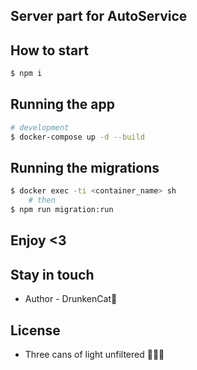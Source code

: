 ## Server part for AutoService

## How to start

```bash
$ npm i
```

## Running the app

```bash
# development
$ docker-compose up -d --build
```

## Running the migrations

```bash
$ docker exec -ti <container_name> sh
    # then
$ npm run migration:run
```

## Enjoy <3

## Stay in touch

- Author - DrunkenCat🍺

## License

- Three cans of light unfiltered 🍺🍺🍺
